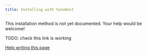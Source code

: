 ```yaml
---
title: Installing with YunoHost
---
```


This installation method is not yet documented. Your help would be welcome!

TODO: check this link is working

<a href="https://contribute.joinplu.me/#/documentation">Help writing this page</a>
